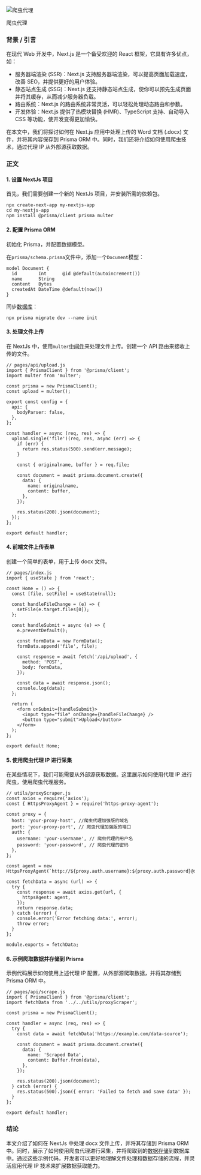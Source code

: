 ![爬虫代理](https://developer.qcloudimg.com/http-save/yehe-7753634/d2428a19746f2e732edce9402fb1f10b.jpg)

爬虫代理

### 背景 / 引言

在现代 Web 开发中，Next.js 是一个备受欢迎的 React 框架，它具有许多优点，如：

* 服务器端渲染 (SSR)：Next.js 支持服务器端渲染，可以提高页面加载速度，改善 SEO，并提供更好的用户体验。
* 静态站点生成 (SSG)：Next.js 还支持静态站点生成，使你可以预先生成页面并将其缓存，从而减少服务器负载。
* 路由系统：Next.js 的路由系统非常灵活，可以轻松处理动态路由和参数。
* 开发体验：Next.js 提供了热模块替换 (HMR)、TypeScript 支持、自动导入 CSS 等功能，使开发变得更加愉快。

在本文中，我们将探讨如何在 Next.js 应用中处理上传的 Word 文档 (.docx) 文件，并将其内容保存到 Prisma ORM 中。同时，我们还将介绍如何使用爬虫技术，通过代理 IP 从外部源获取数据。

### 正文

#### 1. 设置 NextJs 项目

首先，我们需要创建一个新的 NextJs 项目，并安装所需的依赖包。

```
npx create-next-app my-nextjs-app
cd my-nextjs-app
npm install @prisma/client prisma multer
```

#### 2. 配置 Prisma ORM

初始化 Prisma，并配置数据模型。

在`prisma/schema.prisma`文件中，添加一个`Document`模型：

```
model Document {
  id        Int      @id @default(autoincrement())
  name      String
  content   Bytes
  createdAt DateTime @default(now())
}
```

同步[数据库](https://cloud.tencent.com/product/tencentdb-catalog?from_column=20065\&from=20065)：

```
npx prisma migrate dev --name init
```

#### 3. 处理文件上传

在 NextJs 中，使用`multer`[中间件](https://cloud.tencent.com/product/message-queue-catalog?from_column=20065\&from=20065)来处理文件上传。创建一个 API 路由来接收上传的文件。

```
// pages/api/upload.js
import { PrismaClient } from '@prisma/client';
import multer from 'multer';

const prisma = new PrismaClient();
const upload = multer();

export const config = {
  api: {
    bodyParser: false,
  },
};

const handler = async (req, res) => {
  upload.single('file')(req, res, async (err) => {
    if (err) {
      return res.status(500).send(err.message);
    }

    const { originalname, buffer } = req.file;

    const document = await prisma.document.create({
      data: {
        name: originalname,
        content: buffer,
      },
    });

    res.status(200).json(document);
  });
};

export default handler;
```

#### 4. 前端文件上传表单

创建一个简单的表单，用于上传 docx 文件。

```
// pages/index.js
import { useState } from 'react';

const Home = () => {
  const [file, setFile] = useState(null);

  const handleFileChange = (e) => {
    setFile(e.target.files[0]);
  };

  const handleSubmit = async (e) => {
    e.preventDefault();

    const formData = new FormData();
    formData.append('file', file);

    const response = await fetch('/api/upload', {
      method: 'POST',
      body: formData,
    });

    const data = await response.json();
    console.log(data);
  };

  return (
    <form onSubmit={handleSubmit}>
      <input type="file" onChange={handleFileChange} />
      <button type="submit">Upload</button>
    </form>
  );
};

export default Home;
```

#### 5. 使用爬虫代理 IP 进行采集

在某些情况下，我们可能需要从外部源获取数据。这里展示如何使用代理 IP 进行爬虫，使用爬虫代理服务。

```
// utils/proxyScraper.js
const axios = require('axios');
const { HttpsProxyAgent } = require('https-proxy-agent');

const proxy = {
  host: 'your-proxy-host', //爬虫代理加强版的域名 
  port: 'your-proxy-port', // 爬虫代理加强版的端口
  auth: {
    username: 'your-username', // 爬虫代理的用户名
    password: 'your-password', // 爬虫代理的密码
  },
};

const agent = new HttpsProxyAgent(`http://${proxy.auth.username}:${proxy.auth.password}@${proxy.host}:${proxy.port}`);

const fetchData = async (url) => {
  try {
    const response = await axios.get(url, {
      httpsAgent: agent,
    });
    return response.data;
  } catch (error) {
    console.error('Error fetching data:', error);
    throw error;
  }
};

module.exports = fetchData;
```

#### 6. 示例爬取数据并存储到 Prisma

示例代码展示如何使用上述代理 IP 配置，从外部源爬取数据，并将其存储到 Prisma ORM 中。

```
// pages/api/scrape.js
import { PrismaClient } from '@prisma/client';
import fetchData from '../../utils/proxyScraper';

const prisma = new PrismaClient();

const handler = async (req, res) => {
  try {
    const data = await fetchData('https://example.com/data-source');
    
    const document = await prisma.document.create({
      data: {
        name: 'Scraped Data',
        content: Buffer.from(data),
      },
    });

    res.status(200).json(document);
  } catch (error) {
    res.status(500).json({ error: 'Failed to fetch and save data' });
  }
};

export default handler;
```

### 结论

本文介绍了如何在 NextJs 中处理 docx 文件上传，并将其存储到 Prisma ORM 中。同时，展示了如何使用爬虫代理进行采集，并将爬取到的[数据存储](https://cloud.tencent.com/product/cdcs?from_column=20065\&from=20065)到数据库中。通过这些示例代码，开发者可以更好地理解文件处理和数据存储的流程，并灵活应用代理 IP 技术来扩展数据获取能力。
